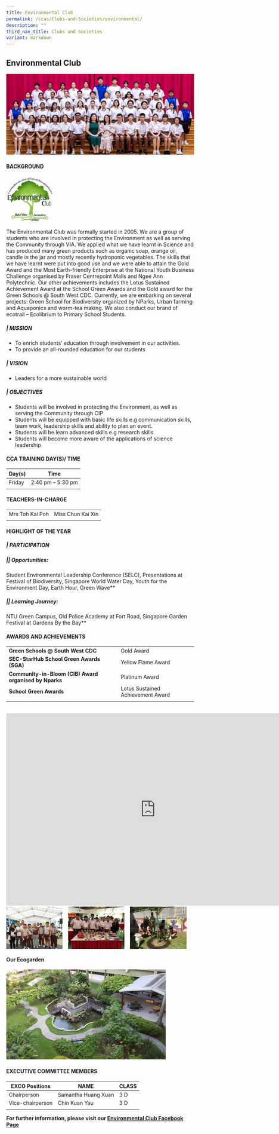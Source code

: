 ```yaml
---
title: Environmental Club
permalink: /ccas/Clubs-and-Societies/environmental/
description: ""
third_nav_title: Clubs and Societies
variant: markdown
---
```

## **Environmental Club**

![](/images/CCA%20Page/Group%20Photo/Environmental_Club_Formal.jpg)

#### BACKGROUND

<img src="/images/club_logo (200 x 195).jpg" style="width:25%">

The Environmental Club was formally started in 2005. We are a group of students who are involved in protecting the Environment as well as serving the Community through VIA. We applied what we have learnt in Science and has produced many green products such as organic soap, orange oil, candle in the jar and mostly recently hydroponic vegetables. The skills that we have learnt were put into good use and we were able to attain the Gold Award and the Most Earth-friendly Enterprise at the National Youth Business Challenge organised by Fraser Centrepoint Malls and Ngee Ann Polytechnic. Our other achievements includes the Lotus Sustained Achievement Award at the School Green Awards and the Gold award for the Green Schools @ South West CDC. Currently, we are embarking on several projects: Green School for Biodiversity organized by NParks, Urban farming and Aquaponics and worm-tea making. We also conduct our brand of ecotrail – Ecolibrium to Primary School Students.

##### | **MISSION**

 *   To enrich students’ education through involvement in our activities.
 *   To provide an all-rounded education for our students

##### | **VISION**

 *   Leaders for a more sustainable world

##### | **OBJECTIVES**

 *   Students will be involved in protecting the Environment, as well as serving the Community through CIP
 *   Students will be equipped with basic life skills e.g communication skills, team work, leadership skills and ability to plan an event.
 *   Students will be learn advanced skills e.g research skills
 *   Students will become more aware of the applications of science leadership
 
#### CCA TRAINING DAY(S)/ TIME

|Day(s)   |  Time |
|---|---|
| Friday |  2:40 pm – 5:30 pm |
|   |   |

#### TEACHERS-IN-CHARGE
| | |
| --- | --- |
|Mrs Toh Kai Poh  | Miss Chun Kai Xin |
| | |

#### HIGHLIGHT OF THE YEAR

##### | **PARTICIPATION**

##### **||** Opportunities:
Student Environmental Leadership Conference (SELC), Presentations at Festival of Biodiversity, Singapore World Water Day, Youth for the Environment Day, Earth Hour, Green Wave**  

##### **||** Learning Journey:
NTU Green Campus, Old Police Academy at Fort Road, Singapore Garden Festival at Gardens By the Bay**

#### AWARDS AND ACHIEVEMENTS
|   |   |
|---|---|
| **Green Schools @ South West CDC**  | Gold Award  |
|  **SEC-StarHub School Green Awards (SGA)** | Yellow Flame Award  |
| **Community-in-Bloom (CIB) Award organised by Nparks** | Platinum Award  |
| **School Green Awards**  | Lotus Sustained Achievement Award  |
|   |   |

<br>
<iframe width="800" height="515" src="https://www.youtube.com/embed/rV2fPgIim0o" title="ECV Year  2020" frameborder="0" allow="accelerometer; autoplay; clipboard-write; encrypted-media; gyroscope; picture-in-picture" allowfullscreen=""></iframe>

<img src="/images/en1.jpg" style="width:30%;margin-right:15px;" align="left">
<img src="/images/en2.jpg" style="width:30%;margin-right:15px;" align="left">
<img src="/images/en3.jpg" style="width:30%;margin-right:15px;" align="left">
<br clear="left">

#### Our Ecogarden

<img src="/images/20160505_082827-1024x576.jpg" style="width:85%">



#### EXECUTIVE COMMITTEE MEMBERS

| EXCO Positions  | NAME  | CLASS  |
|---|---|---|
| Chairperson  |  Samantha Huang Xuan | 3 D  |
| Vice-chairperson  | Chin Kuan Yau  | 3 D  |
|   |   |   |

**For further information, please visit our&nbsp;[Environmental Club Facebook Page](http://www.facebook.com/pages/LIGERS-Environmental-Club-Bukit-View-Sec-School/327352081861)**